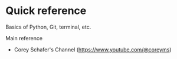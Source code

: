 # Quick reference

Basics of Python, Git, terminal, etc.

Main reference
* Corey Schafer's Channel (https://www.youtube.com/@coreyms)
